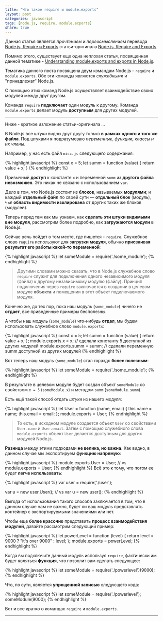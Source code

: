 ```yaml
---
title: "Что такое require и module.exports"
layout: post
categories: javascript
tags: [node.js, require, module.exports]
share: true
---
```


Данная статья является *прочтением* и *переосмыслением* перевода [Node.js, Require и Exports](http://habrahabr.ru/post/217901/) статьи-оригинала [Node.js, Require and Exports](http://openmymind.net/2012/2/3/Node-Require-and-Exports/).

Помимо этого, существует еще одна неплохая статья, посвященная данной тематике - [Understanding module.exports and exports in Node.js](http://www.sitepoint.com/understanding-module-exports-exports-node-js/).

Тематика данного поста посвящена двум командам Node.js - `require` и `module.exports`. Обе эти команды являются *служебными* и "принадлежат" Node.js.

С помощью этих команд Node.js осуществляет взаимодействие своих модулей между друг другом.

Команда `require` **подключает** один модуль к другому. Команда `module.exports` делает модуль **доступным** для других модулей.

***

Ниже - краткое изложение статьи-оригинала ...

В Node.js все *штуки* видны друг другу только **в рамках одного и того же файла**. Под штуками я подразумеваю *переменные*, *функции*, *классы и их члены*.

Например, у нас есть файл `misc.js` следующего содержания:

{% highlight javascript %}
const x = 5;
let summ = function (value) {
  return value + x;
}
{% endhighlight %}

Привычный **доступ** к константе `x` и переменной `summ` из **другого файла невозможен**. Это никак не связано с использованием `var`.

Дело в том, что Node.js состоит из **блоков**, называемых **модулями**; и каждый **отдельный файл** по своей сути — **отдельный блок** (модуль), чья **область видимости изолирована** от других таких же блоков (модулей).

Теперь перед тем как мы узнаем, как **сделать эти штуки видимыми вне модуля**, рассмотрим более подробно, как **загружаются модули** в Node.js.

Сейчас речь пойдет о том месте, где пишется - `require`. Служебное слово `require` используют для **загрузки модуля**, обычно **присваивая результат его работы какой-то переменной**:

{% highlight javascript %}
let someModule = require('./some_module');
{% endhighlight %}

> Другими словами можно сказать, что в Node.js служебное слово `require` служит для подключения одного независимого модуля (файла) к другому независимому модулю (файлу). Принцип подключения через `require` заключается в создании в целевом модуле **объекта** и помещении в этот объект подключаемого модуля.

Конечно же, до тех пор, пока наш модуль (`some_module`) ничего не **отдает**, все приведенные примеры бесполезны.

А чтобы наш модуль (`some_module`) что-нибудь **отдал**, мы будем использовать служебное слово `module.exports`:

{% highlight javascript %}
const x = 5;
let summ = function (value) {
	return value + x;
};
module.exports.x = x; // сделали константу 5 доступной из других модулей
module.exports.summ = summ; // сделали переменную summ доступной из других модулей
{% endhighlight %}

Вот теперь наш модуль (`some_module`) стал гораздо **более полезным**:

{% highlight javascript %}
let someModule = require('./some_module');
{% endhighlight %}

В результате в целевом модуле будет создан объект `someModule` со свойством `x = 5` (`someModule.x`) и методом `summ` (`someModule.summ`).

Есть ещё такой способ отдать *штуки* из нашего модуля:

{% highlight javascript %}
let User = function (name, email) {
	this.name = name;
	this.email = email;
};
module.exports = User;
{% endhighlight %}

> То есть, в исходном модуле создается объект `User` со свойствами `User.name` и `User.email`. Затем с помощью служебного слова `module.exports` объект `User` делается доступным для других модулей Node.js.

**Разница** между этими подходами **не велика, но важна**. Как видно, в данном случае мы экспортируем **функцию напрямую**:

{% highlight javascript %}
module.exports.User = User;
// vs
module.exports = User;
{% endhighlight %}
Всё это к тому, что потом ее будет **легче использовать**:

{% highlight javascript %}
var user = require('./user');

var u = new user.User();
// vs
var u = new user();
{% endhighlight %}

Выгода от использования такого способа заключается в том, что в данном случае нам не важно, будет ли ваш модуль представлять контейнер c экспортируемыми значениями или нет.

Чтобы еще **более красочно** представить **процесс взаимодействия модулей**, давайте рассмотрим следующий пример:

{% highlight javascript %}
let powerLevel = function (level) {
	return level > 9000 ? "it's over 9000" : level;
};
module.exports = powerLevel;
{% endhighlight %}

Когда вы подключите данный модуль используя `require`, фактически им будет являться **функция**, что позволит вам сделать следующее:

{% highlight javascript %}
let someModule = require('./powerlevel')(9000);
{% endhighlight %}

Что, по сути, является **упрощенной записью** следующего кода:

{% highlight javascript %}
let someModule = require('./powerlevel');
someModule(9000);
{% endhighlight %}

Вот и все кратко о командах `require` и `module.exports`.
***
